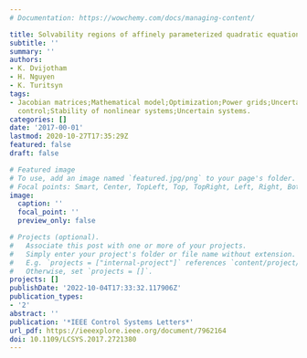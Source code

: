```yaml
---
# Documentation: https://wowchemy.com/docs/managing-content/

title: Solvability regions of affinely parameterized quadratic equations
subtitle: ''
summary: ''
authors:
- K. Dvijotham
- H. Nguyen
- K. Turitsyn
tags:
- Jacobian matrices;Mathematical model;Optimization;Power grids;Uncertainty;Wind forecasting;Optimization;Robust
  control;Stability of nonlinear systems;Uncertain systems.
categories: []
date: '2017-00-01'
lastmod: 2020-10-27T17:35:29Z
featured: false
draft: false

# Featured image
# To use, add an image named `featured.jpg/png` to your page's folder.
# Focal points: Smart, Center, TopLeft, Top, TopRight, Left, Right, BottomLeft, Bottom, BottomRight.
image:
  caption: ''
  focal_point: ''
  preview_only: false

# Projects (optional).
#   Associate this post with one or more of your projects.
#   Simply enter your project's folder or file name without extension.
#   E.g. `projects = ["internal-project"]` references `content/project/deep-learning/index.md`.
#   Otherwise, set `projects = []`.
projects: []
publishDate: '2022-10-04T17:33:32.117906Z'
publication_types:
- '2'
abstract: ''
publication: '*IEEE Control Systems Letters*'
url_pdf: https://ieeexplore.ieee.org/document/7962164
doi: 10.1109/LCSYS.2017.2721380
---
```

